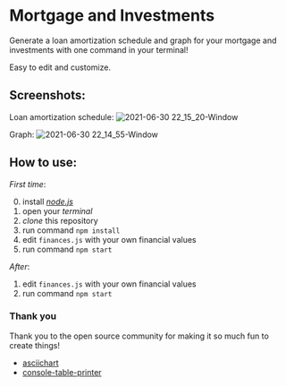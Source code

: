 # Mortgage and Investments

Generate a loan amortization schedule and graph for your mortgage and investments with one command in your terminal!

Easy to edit and customize.

## Screenshots:

Loan amortization schedule:
![2021-06-30 22_15_20-Window](https://user-images.githubusercontent.com/17264277/124054906-f0302e80-d9f0-11eb-8c37-74c08228f43c.png)

Graph: 
![2021-06-30 22_14_55-Window](https://user-images.githubusercontent.com/17264277/124054941-fc1bf080-d9f0-11eb-91a5-a91006652949.png)

## How to use:

_First time_:

0. install [_node.js_](https://nodejs.org/en/)
1. open your _terminal_
2. _clone_ this repository
3. run command `npm install`
4. edit `finances.js` with your own financial values
5. run command `npm start`

_After_:

1. edit `finances.js` with your own financial values
2. run command `npm start`

### Thank you

Thank you to the open source community for making it so much fun to create things!

- [asciichart](https://github.com/kroitor/asciichart)
- [console-table-printer](https://github.com/ayonious/console-table-printer)
